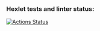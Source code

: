 ### Hexlet tests and linter status:
[![Actions Status](https://github.com/egor187/python-project-lvl4/workflows/hexlet-check/badge.svg)](https://github.com/egor187/python-project-lvl4/actions)